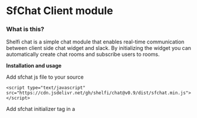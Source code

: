 # SfChat Client module


### What is this?

Shelfi chat is a simple chat module that enables real-time communication between client side chat widget and slack. By initializing the widget you can automatically create chat rooms and subscribe users to rooms.



**Installation and usage**

Add sfchat js file to your source

    <script type="text/javascript" src="https://cdn.jsdelivr.net/gh/shelfi/chat@v0.9/dist/sfchat.min.js"></script>

Add sfchat initializer tag in a **<script>** tag (preferably after header). Change details for your instance ID and user details.

    _sfchat.init('YOUR_WIDGET_ID', 
	    {
		    user_id: 'USER_ID', 
		    user_name: 'USER_NAME', 
		    user_custom_data: {
				email: 'john@shelfi.net'
				age: '24',
				hobby: 'biking'
		    },
		    //you can enter a slack channel id or name in order to push messages to certain slack channel (optional)
		    //or enter a room_id if you would like to load a chat history from previous sessions(optional)
		    slack_channel_id: 'CD35GJQ7M',
		    slack_channel_name: 'support-channel',
		    room_id: '123456'
	    },
	    {
	    	//widget configuration comes here(optional)
	    }
    )


Note: Init data is optional. You can init a widget without any user data ie: _sfchat.init('YOUR_WIDGET_ID'). In this case the a visitor chat widget session would be an anonymous one until she sends data using the default user info form.


Also you can use the second init json object to configure your widget. Normally the configuration is initialized during init phase (you can modify these values via your admin panels widget configuation section). You can override these settings at client level using the second json object, as in example:

    _sfchat.init('YOUR_WIDGET_ID', 
	    {
		    //init here
	    },
	    {
	    	"message_limit" : 50, 							//message item count on chat screen
	    	"active" : true,								//chat is loaded automatically if active
	    	"open" : true,									//chat dialog is open at page load
	    	"uploader" : true,								//turn on/off file upload feature
	    	"locale" : "en-us",								//change locale for date-time items
	    	"active_on_mobile" : true,						//load on mobile device
	    	"server_url": 'https://v1.shelfi.shop', 		//default API url
	    	"color_primary" : "#26a69a",
	    	"color_accent" : "#00b0ff",
	    	"color_primary_contrast" : "#fff",
	    	"color_accent_contrast" : "#fff",
	    	"color_bg" : "#f0f0f0",
	    	"color_text" : "#101010",
	    	"color_text_light" : "#cacaca",
	    	"color_border" : "#e0e0e0",
	    	"loading_text" : "Loading...",
	    	"header_title" : "Hi there",
	    	"header_subhead" : "Ask us anything now",
	    	"greeting_online_text" : "Hi there, send us a message",
	    	"greeting_offline_text" : "We are not available right now, we will get back to via e-mail",
	    	"display_name" : "Support",
	    	"launcher" : "mini",
	    	"launcher_position" : "left",
	    	"launcher_text" : "Ask us anything",
	    	"hide_workspace_icon" : false,
	    	"hide_avatars" : false,
	    	"hide_credits" : false,
	    	"user_form_active" : true,
	    	"user_form_required" : false,
	    	"user_form_show_on_launch" : true,
	    	"user_form_name_placeholder" : "Name",
	    	"user_form_email_placeholder" : "Email",
	    	"user_form_message" : "Add your name and e-mail to get notified when we reply.",
	    	"user_form_approval" : "Thanks for your information, we will contact you as soon as possible",
	    	"user_form_btn_text" : "DONE",
	    	"chat_form_placeholder" : "Reply here.."
	    }
    )

----
You can use the following methods
	_sfchat.init('WIDGET_ID')
	_sfchat.open()
	_sfchat.close()
	_sfchat.toggle()
	_sfchat.destroy()


----
Additionally you can use the following events

* sfchat.ready
* sfchat.open 
* sfchat.close
* sfchat.message_read
* sfchat.message_sent 
* sfchat.user_offline
* sfchat.user_online
* sfchat.upload_complete

---

**Example:**

	document.addEventListener('sfchat.ready', function (e) {
	//do something with event
	}, false);

---

### About Shelfi Chat
Shelfichat is part of Shelfi E-commerce platform. For details see [Shelfi E-commerce](http://shelfi.net)

### changelog
* 26-Nov-2018 add fix for copy paste text issue 0.9.2
* 21-Nov-2018 Major Update including various features for version 0.9.0
* 15-Aug-2018 various improvements 0.2.2
* 12-Aug-2018 update for better init 0.1.2
* 25-Jun-2018 initial release for beta version 0.1.1